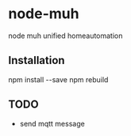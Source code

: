 # node-muh
node muh unified homeautomation

## Installation
npm install --save
npm rebuild

## TODO
* send mqtt message
